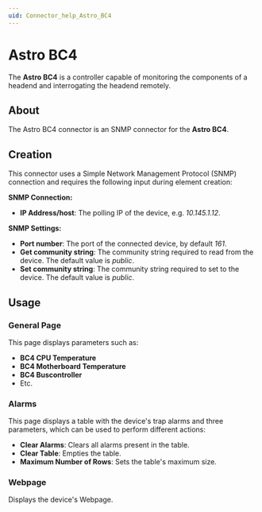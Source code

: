 ```yaml
---
uid: Connector_help_Astro_BC4
---
```


# Astro BC4

The **Astro BC4** is a controller capable of monitoring the components of a headend and interrogating the headend remotely.

## About

The Astro BC4 connector is an SNMP connector for the **Astro BC4**.

## Creation

This connector uses a Simple Network Management Protocol (SNMP) connection and requires the following input during element creation:

**SNMP Connection:**

- **IP Address/host**: The polling IP of the device, e.g. *10.145.1.12*.

**SNMP Settings:**

- **Port number**: The port of the connected device, by default *161*.
- **Get community string**: The community string required to read from the device. The default value is *public*.
- **Set community string**: The community string required to set to the device. The default value is *public*.

## Usage

### General Page

This page displays parameters such as:

- **BC4 CPU Temperature**
- **BC4 Motherboard Temperature**
- **BC4 Buscontroller**
- Etc.

### Alarms

This page displays a table with the device's trap alarms and three parameters, which can be used to perform different actions:

- **Clear Alarms**: Clears all alarms present in the table.
- **Clear Table**: Empties the table.
- **Maximum Number of Rows**: Sets the table's maximum size.

### Webpage

Displays the device's Webpage.
